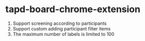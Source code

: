 # tapd-board-chrome-extension

1. Support screening according to participants
2. Support custom adding participant filter items
3. The maximum number of labels is limited to 100
